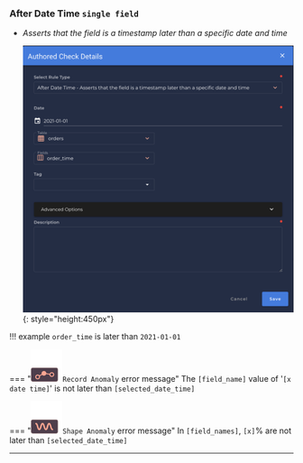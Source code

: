 
### After Date Time <spam id='single-field'>`single field`</spam>

* *Asserts that the field is a timestamp later than a specific date and time*

    ![Screenshot](../assets/checks/rule-types/after-date-time-check.png){: style="height:450px"}

!!! example
    `order_time` is later than `2021-01-01`

=== "![Screenshot](../assets/checks/rule-types/icons/icon-record-anomaly-dark.svg)`Record Anomaly` error message"
    The `[field_name]` value of '`[x date time]`' is not later than `[selected_date_time]`

=== "![Screenshot](../assets/checks/rule-types/icons/icon-shape-anomaly-dark.svg)`Shape Anomaly` error message"
    In `[field_names]`, `[x]`% are not later than `[selected_date_time]`

--- 